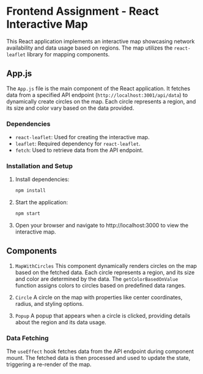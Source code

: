 # Frontend Assignment - React Interactive Map

This React application implements an interactive map showcasing network availability and data usage based on regions. The map utilizes the `react-leaflet` library for mapping components.

## App.js

The `App.js` file is the main component of the React application. It fetches data from a specified API endpoint (`http://localhost:3001/api/data`) to dynamically create circles on the map. Each circle represents a region, and its size and color vary based on the data provided.

### Dependencies

- `react-leaflet`: Used for creating the interactive map.
- `leaflet`: Required dependency for `react-leaflet`.
- `fetch`: Used to retrieve data from the API endpoint.

### Installation and Setup

1. Install dependencies:
   ```bash
   npm install

2. Start the application:
   ```bash
   npm start

3. Open your browser and navigate to http://localhost:3000 to view the interactive map.

## Components

1. `MapWithCircles`
This component dynamically renders circles on the map based on the fetched data. Each circle represents a region, and its size and color are determined by the data. The `getColorBasedOnValue` function assigns colors to circles based on predefined data ranges.

2. `Circle`
A circle on the map with properties like center coordinates, radius, and styling options.

3. `Popup`
A popup that appears when a circle is clicked, providing details about the region and its data usage.

### Data Fetching
The `useEffect` hook fetches data from the API endpoint during component mount. The fetched data is then processed and used to update the state, triggering a re-render of the map.
